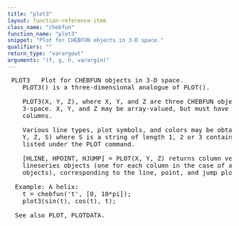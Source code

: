 ```yaml
---
title: "plot3"
layout: function-reference-item
class_name: "chebfun"
function_name: "plot3"
snippet: "Plot for CHEBFUN objects in 3-D space."
qualifiers: ""
return_type: "varargout"
arguments: "(f, g, h, varargin)"
---
```


<pre class="help-text"> PLOT3   Plot for CHEBFUN objects in 3-D space.
    PLOT3() is a three-dimensional analogue of PLOT().
 
    PLOT3(X, Y, Z), where X, Y, and Z are three CHEBFUN objects, plots a line in
    3-space. X, Y, and Z may be array-valued, but must have the same number of
    columns.
 
    Various line types, plot symbols, and colors may be obtained with PLOT3(X,
    Y, Z, S) where S is a string of length 1, 2 or 3 containing characters
    listed under the PLOT command.
 
    [HLINE, HPOINT, HJUMP] = PLOT(X, Y, Z) returns column vectors of handles to
    lineseries objects (one for each column in the case of array-valued CHEBFUN
    objects), corresponding to the line, point, and jump plots, respectively.
 
  Example: A helix:
    t = chebfun('t', [0, 10*pi]);
    plot3(sin(t), cos(t), t);
 
  See also PLOT, PLOTDATA.
</pre>